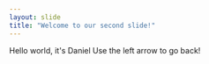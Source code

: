 ```yaml
---
layout: slide
title: "Welcome to our second slide!"
---
```

Hello world, it's Daniel
Use the left arrow to go back!
